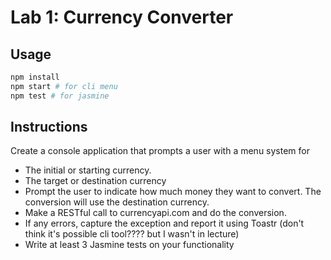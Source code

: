 # Lab 1: Currency Converter

## Usage

``` bash
npm install
npm start # for cli menu
npm test # for jasmine
```

## Instructions

Create a console application that prompts a user with a menu system for

- The initial or starting currency.
- The target or destination currency
- Prompt the user to indicate how much money they want to convert. The conversion will use the destination currency.
- Make a RESTful call to currencyapi.com and do the conversion.
- If any errors, capture the exception and report it using Toastr (don't think it's possible cli tool???? but I wasn't in lecture)
- Write at least 3 Jasmine tests on your functionality
